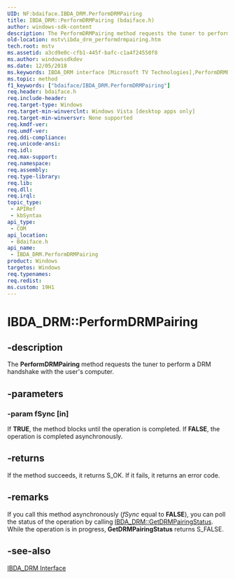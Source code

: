 ```yaml
---
UID: NF:bdaiface.IBDA_DRM.PerformDRMPairing
title: IBDA_DRM::PerformDRMPairing (bdaiface.h)
author: windows-sdk-content
description: The PerformDRMPairing method requests the tuner to perform a DRM handshake with the user's computer.
old-location: mstv\ibda_drm_performdrmpairing.htm
tech.root: mstv
ms.assetid: a3cd9e0c-cfb1-445f-bafc-c1a4f24550f8
ms.author: windowssdkdev
ms.date: 12/05/2018
ms.keywords: IBDA_DRM interface [Microsoft TV Technologies],PerformDRMPairing method, IBDA_DRM.PerformDRMPairing, IBDA_DRM::PerformDRMPairing, IBDA_DRMPerformDRMPairing, PerformDRMPairing, PerformDRMPairing method [Microsoft TV Technologies], PerformDRMPairing method [Microsoft TV Technologies],IBDA_DRM interface, bdaiface/IBDA_DRM::PerformDRMPairing, mstv.ibda_drm_performdrmpairing
ms.topic: method
f1_keywords: ["bdaiface/IBDA_DRM.PerformDRMPairing"]
req.header: bdaiface.h
req.include-header: 
req.target-type: Windows
req.target-min-winverclnt: Windows Vista [desktop apps only]
req.target-min-winversvr: None supported
req.kmdf-ver: 
req.umdf-ver: 
req.ddi-compliance: 
req.unicode-ansi: 
req.idl: 
req.max-support: 
req.namespace: 
req.assembly: 
req.type-library: 
req.lib: 
req.dll: 
req.irql: 
topic_type:
 - APIRef
 - kbSyntax
api_type:
 - COM
api_location:
 - Bdaiface.h
api_name:
 - IBDA_DRM.PerformDRMPairing
product: Windows
targetos: Windows
req.typenames: 
req.redist: 
ms.custom: 19H1
---
```


# IBDA_DRM::PerformDRMPairing


## -description


The <b>PerformDRMPairing</b> method requests the tuner to perform a DRM handshake with the user's computer.


## -parameters




### -param fSync [in]

If <b>TRUE</b>, the method blocks until the operation is completed. If <b>FALSE</b>, the operation is completed asynchronously.


## -returns



If the method succeeds, it returns S_OK. If it fails, it returns an error code.




## -remarks



If you call this method asynchronously (<i>fSync</i> equal to <b>FALSE</b>), you can poll the status of the operation by calling <a href="https://docs.microsoft.com/windows/desktop/api/bdaiface/nf-bdaiface-ibda_drm-getdrmpairingstatus">IBDA_DRM::GetDRMPairingStatus</a>. While the operation is in progress, <b>GetDRMPairingStatus</b> returns S_FALSE.




## -see-also




<a href="https://docs.microsoft.com/windows/desktop/api/bdaiface/nn-bdaiface-ibda_drm">IBDA_DRM Interface</a>
 

 

